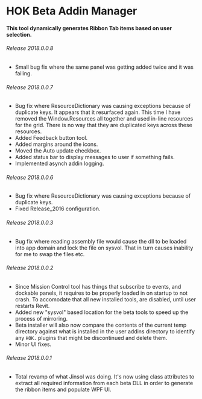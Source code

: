 # HOK Beta Addin Manager

#### This tool dynamically generates Ribbon Tab items based on user selection.

###### Release 2018.0.0.8

* Small bug fix where the same panel was getting added twice and it was failing.

###### Release 2018.0.0.7

* Bug fix where ResourceDictionary was causing exceptions because of duplicate keys. It appears that it resurfaced again. This time I have removed the Window.Resources all together and used in-line resources for the grid. There is no way that they are duplicated keys across these resources.
* Added Feedback button tool. 
* Added margins around the icons.
* Moved the Auto update checkbox. 
* Added status bar to display messages to user if something fails. 
* Implemented asynch addin logging. 

###### Release 2018.0.0.6

* Bug fix where ResourceDictionary was causing exceptions because of duplicate keys.
* Fixed Release_2016 configuration.

###### Release 2018.0.0.3

* Bug fix where reading assembly file would cause the dll to be loaded into app domain and lock the file on sysvol. That in turn causes inability for me to swap the files etc. 

###### Release 2018.0.0.2

* Since Mission Control tool has things that subscribe to events, and dockable panels, it requires to be properly loaded in on startup
to not crash. To accomodate that all new installed tools, are disabled, until user restarts Revit. 
* Added new "sysvol" based location for the beta tools to speed up the process of mirroring. 
* Beta installer will also now compare the contents of the current temp directory against what is installed in the user addins directory to identify any `HOK.` plugins that might be discontinued and delete them. 
* Minor UI fixes.

###### Release 2018.0.0.1

* Total revamp of what Jinsol was doing. It's now using class attributes to extract all required information from each beta DLL
in order to generate the ribbon items and populate WPF UI. 
